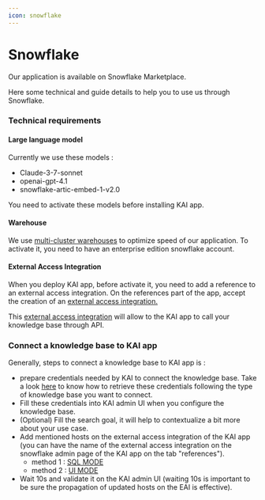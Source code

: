 ```yaml
---
icon: snowflake
---
```


# Snowflake

Our application is available on Snowflake Marketplace.

Here some technical and guide details to help you to use us through Snowflake.

### Technical requirements

#### Large language model

Currently we use these models :&#x20;

* Claude-3-7-sonnet
* openai-gpt-4.1
* snowflake-artic-embed-1-v2.0

You need to activate these models before installing KAI app.

#### Warehouse

We use [multi-cluster warehouses](https://docs.snowflake.com/en/user-guide/warehouses-multicluster) to optimize speed of our application. To activate it, you need to have an enterprise edition snowflake account.

#### External Access Integration

When you deploy KAI app, before activate it, you need to add a reference to an external access integration. On the references part of the app, accept the creation of an [external access integration.](https://docs.snowflake.com/en/developer-guide/external-network-access/creating-using-external-network-access)

This [external access integration](https://docs.snowflake.com/en/developer-guide/external-network-access/creating-using-external-network-access) will allow to the KAI app to call your knowledge base through API.

### Connect a knowledge base to KAI app

Generally, steps to connect a knowledge base to KAI app is :

* prepare credentials needed by KAI to connect the knowledge base. Take a look [here](https://k-ai.gitbook.io/knowledge-ai/api/knowledge-base) to know how to retrieve these credentials following the type of knowledge base you want to connect.
* Fill these credentials into KAI admin UI when you configure the knowledge base.
* (Optional) Fill the search goal, it will help to contextualize a bit more about your use case.
* Add mentioned hosts on the external access integration of the KAI app (you can have the name of the external access integration on the snowflake admin page of the KAI app on the tab "references").
  * method 1 : [SQL MODE](https://docs.snowflake.com/en/sql-reference/sql/alter-external-access-integration)
  * method 2 : [UI MODE](https://docs.snowflake.com/en/developer-guide/external-network-access/creating-using-external-network-access)
* Wait 10s and validate it on the KAI admin UI (waiting 10s is important to be sure the propagation of updated hosts on the EAI is effective).
